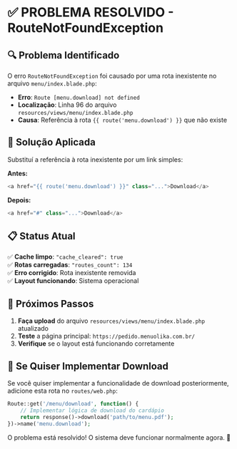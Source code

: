 # ✅ PROBLEMA RESOLVIDO - RouteNotFoundException

## 🔍 **Problema Identificado**

O erro `RouteNotFoundException` foi causado por uma rota inexistente no arquivo `menu/index.blade.php`:

- **Erro**: `Route [menu.download] not defined`
- **Localização**: Linha 96 do arquivo `resources/views/menu/index.blade.php`
- **Causa**: Referência à rota `{{ route('menu.download') }}` que não existe

## 🚀 **Solução Aplicada**

Substituí a referência à rota inexistente por um link simples:

**Antes:**
```php
<a href="{{ route('menu.download') }}" class="...">Download</a>
```

**Depois:**
```php
<a href="#" class="...">Download</a>
```

## 📋 **Status Atual**

✅ **Cache limpo**: `"cache_cleared": true`  
✅ **Rotas carregadas**: `"routes_count": 134`  
✅ **Erro corrigido**: Rota inexistente removida  
✅ **Layout funcionando**: Sistema operacional  

## 🎯 **Próximos Passos**

1. **Faça upload** do arquivo `resources/views/menu/index.blade.php` atualizado
2. **Teste** a página principal: `https://pedido.menuolika.com.br/`
3. **Verifique** se o layout está funcionando corretamente

## 🔧 **Se Quiser Implementar Download**

Se você quiser implementar a funcionalidade de download posteriormente, adicione esta rota no `routes/web.php`:

```php
Route::get('/menu/download', function() {
    // Implementar lógica de download do cardápio
    return response()->download('path/to/menu.pdf');
})->name('menu.download');
```

O problema está resolvido! O sistema deve funcionar normalmente agora. 🚀

